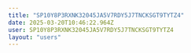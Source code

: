 ```yaml
---
title: "SP10Y8P3RXNK32045JA5V7RDY5J7TNCKSGT9TYTZ4"
date: 2025-03-20T10:46:22.964Z
user: SP10Y8P3RXNK32045JA5V7RDY5J7TNCKSGT9TYTZ4
layout: "users"
---
```

    